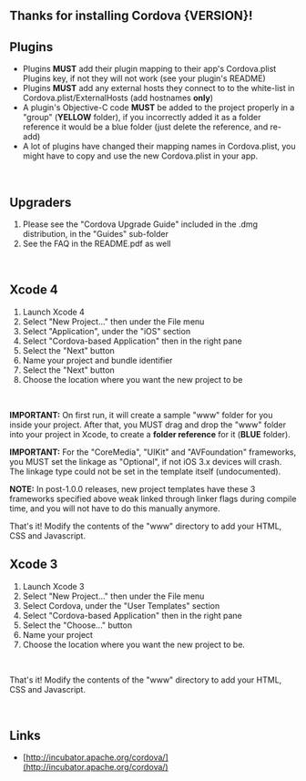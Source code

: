 ## Thanks for installing Cordova {VERSION}!

## Plugins

* Plugins **MUST** add their plugin mapping to their app's Cordova.plist Plugins key, if not they will not work (see your plugin's README)
* Plugins **MUST** add any external hosts they connect to to the white-list in Cordova.plist/ExternalHosts (add hostnames **only**)
* A plugin's Objective-C code **MUST** be added to the project properly in a "group" (**YELLOW** folder), if you incorrectly added it as a folder reference it would be a blue folder (just delete the reference, and re-add)
* A lot of plugins have changed their mapping names in Cordova.plist, you might have to copy and use the new Cordova.plist in your app.

<br />

## Upgraders
	
1. Please see the "Cordova Upgrade Guide" included in the .dmg distribution, in the "Guides" sub-folder
2. See the FAQ in the README.pdf as well

<br />

## Xcode 4

1. Launch Xcode 4
2. Select "New Project..." then under the File menu
3. Select "Application", under the "iOS" section
4. Select "Cordova-based Application" then in the right pane
5. Select the "Next" button
6. Name your project and bundle identifier
7. Select the "Next" button
8. Choose the location where you want the new project to be

<br />

**IMPORTANT:** On first run, it will create a sample "www" folder for you inside your project. After that, you MUST drag and drop the "www" folder into your project in Xcode, to create a **folder reference** for it (**BLUE** folder).
<br />

**IMPORTANT:** For the "CoreMedia", "UIKit" and "AVFoundation" frameworks, you MUST set the linkage as "Optional", if not iOS 3.x devices will crash. The linkage type could not be set in the template itself (undocumented).
<br />

**NOTE:** In post-1.0.0 releases, new project templates have these 3 frameworks specified above weak linked through linker flags during compile time, and you will not have to do this manually anymore.
<br />

That's it! Modify the contents of the "www" directory to add your HTML, CSS and Javascript.
<br />

## Xcode 3

1. Launch Xcode 3
2. Select "New Project..." then under the File menu
3. Select Cordova, under the "User Templates" section
4. Select "Cordova-based Application" then in the right pane
5. Select the "Choose..." button
6. Name your project
7. Choose the location where you want the new project to be.

<br />

That's it! Modify the contents of the "www" directory to add your HTML, CSS and Javascript.

<br />

## Links

* [http://incubator.apache.org/cordova/](http://incubator.apache.org/cordova/)


<br />

